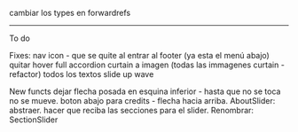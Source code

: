 cambiar los types en forwardrefs

---
To do

Fixes:
nav icon -  que se quite al entrar al footer (ya esta el menú abajo)
quitar hover full accordion
curtain a imagen (todas las immagenes curtain - refactor)
todos los textos slide up wave

New functs
dejar flecha posada en esquina inferior - hasta que no se toca no se mueve.
boton abajo para credits - flecha hacia arriba.
AboutSlider: abstraer. hacer que reciba las secciones para el slider. Renombrar: SectionSlider
